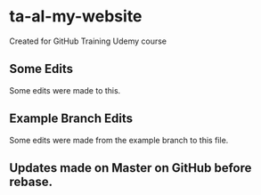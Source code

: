 # ta-al-my-website
Created for GitHub Training Udemy course

## Some Edits
Some edits were made to this.

## Example Branch Edits
Some edits were made from the example branch to this file.

## Updates made on Master on GitHub before rebase.
